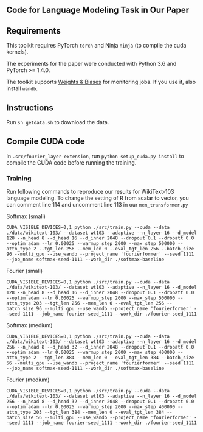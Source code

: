 ## Code for Language Modeling Task in Our Paper

## Requirements
This toolkit requires PyTorch `torch` and Ninja `ninja` (to compile the cuda kernels).

The experiments for the paper were conducted with Python 3.6 and PyTorch >= 1.4.0.

The toolkit supports [Weights & Biases](https://docs.wandb.ai/) for monitoring jobs. If you use it, also install `wandb`.

## Instructions

Run `sh getdata.sh` to download the data.

## Compile CUDA code

In `.src/fourier_layer-extension`, run `python setup_cuda.py install` to compile the CUDA code before running the training.

### Training

Run following commands to reproduce our results for WikiText-103 language modeling. To change the setting of R from scalar to vector, you can comment line 114 and uncomment line 113 in our `mem_transformer.py`

Softmax (small)
```
CUDA_VISIBLE_DEVICES=0,1 python ./src/train.py --cuda --data ./data/wikitext-103/ --dataset wt103 --adaptive --n_layer 16 --d_model 128 --n_head 8 --d_head 16 --d_inner 2048 --dropout 0.1 --dropatt 0.0 --optim adam --lr 0.00025 --warmup_step 2000 --max_step 500000 --attn_type 2 --tgt_len 256 --mem_len 0 --eval_tgt_len 256 --batch_size 96 --multi_gpu --use_wandb --project_name 'fourierformer' --seed 1111 --job_name softmax-seed-1111 --work_dir ./softmax-baseline
```

Fourier (small)
```
CUDA_VISIBLE_DEVICES=0,1 python ./src/train.py --cuda --data ./data/wikitext-103/ --dataset wt103 --adaptive --n_layer 16 --d_model 128 --n_head 8 --d_head 16 --d_inner 2048 --dropout 0.1 --dropatt 0.0 --optim adam --lr 0.00025 --warmup_step 2000 --max_step 500000 --attn_type 203 --tgt_len 256 --mem_len 0 --eval_tgt_len 256 --batch_size 96 --multi_gpu --use_wandb --project_name 'fourierformer' --seed 1111 --job_name fourier-seed_1111 --work_dir ./fourier-seed_1111 
```

Softmax (medium)
```
CUDA_VISIBLE_DEVICES=0,1 python ./src/train.py --cuda --data ./data/wikitext-103/ --dataset wt103 --adaptive --n_layer 16 --d_model 256 --n_head 8 --d_head 32 --d_inner 2048 --dropout 0.1 --dropatt 0.0 --optim adam --lr 0.00025 --warmup_step 2000 --max_step 400000 --attn_type 2 --tgt_len 384 --mem_len 0 --eval_tgt_len 384 --batch_size 56 --multi_gpu --use_wandb --project_name 'fourierformer' --seed 1111 --job_name softmax-seed-1111 --work_dir ./softmax-baseline
```

Fourier (medium)
```
CUDA_VISIBLE_DEVICES=0,1 python ./src/train.py --cuda --data ./data/wikitext-103/ --dataset wt103 --adaptive --n_layer 16 --d_model 256 --n_head 8 --d_head 32 --d_inner 2048 --dropout 0.1 --dropatt 0.0 --optim adam --lr 0.00025 --warmup_step 2000 --max_step 400000 --attn_type 203 --tgt_len 384 --mem_len 0 --eval_tgt_len 384 --batch_size 56 --multi_gpu --use_wandb --project_name 'fourierformer' --seed 1111 --job_name fourier-seed_1111 --work_dir ./fourier-seed_1111 
```